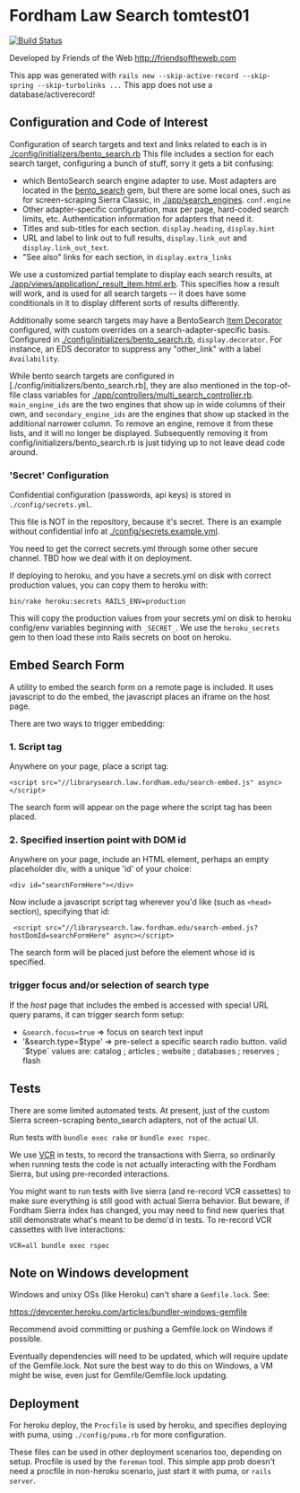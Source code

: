 # Fordham Law Search tomtest01
[![Build Status](https://travis-ci.org/Fordham-lawlib-bento/fordham-law-search.svg?branch=master)](https://travis-ci.org/Fordham-lawlib-bento/fordham-law-search)


Developed by Friends of the Web http://friendsoftheweb.com

This app was generated with `rails new --skip-active-record --skip-spring --skip-turbolinks ...`
This app does not use a database/activerecord!

## Configuration and Code of Interest

Configuration of search targets and text and links
related to each is in [./config/initializers/bento_search.rb](./config/initializers/bento_search.rb)
This file includes a section for each search target, configuring a bunch of stuff,
sorry it gets a bit confusing:
  * which BentoSearch search engine adapter to use. Most adapters are located in the
    [bento_search](https://github.com/jrochkind/bento_search) gem, but
    there are some local ones, such as for screen-scraping Sierra Classic,
    in [./app/search_engines](./app/search_engines).  `conf.engine`
  * Other adapter-specific configuration, max per page, hard-coded search limits, etc.
    Authentication information for adapters that need it.
  * Titles and sub-titles for each section. `display.heading`, `display.hint`
  * URL and label to link out to full results, `display.link_out` and `display.link_out_text`.
  * "See also" links for each section, in `display.extra_links`

We use a customized partial template to display each search results, at
[./app/views/application/_result_item.html.erb](./app/views/application/_result_item.html.erb).
This specifies how a result will work, and is used for all search targets -- it does
 have some conditionals in it to display different sorts of results differently.

Additionally some search targets may have a BentoSearch [Item Decorator](https://github.com/jrochkind/bento_search/wiki/Customizing-Results-Display#item-decorators-customizing-links-or-output-even-on-an-engine-by-engine-basis)
configured, with custom overrides on a search-adapter-specific basis. Configured
in [./config/initializers/bento_search.rb](./config/initializers/bento_search.rb), `display.decorator`.
For instance, an EDS decorator to suppress any "other_link" with a label `Availability`.

While bento search targets are configured in [./config/initializers/bento_search.rb], they are also
mentioned in the top-of-file class variables for [./app/controllers/multi_search_controller.rb](./app/controllers/multi_search_controller.rb).
`main_engine_ids` are the two engines that show up in wide columns of their own, and
`secondary_engine_ids` are the engines that show up stacked in the additional narrower
column. To remove an engine, remove it from these lists, and it will no longer
be displayed. Subsequently removing it from config/initializers/bento_search.rb is just tidying up
to not leave dead code around.

### 'Secret' Configuration

Confidential configuration (passwords, api keys) is stored in `./config/secrets.yml`.

This file is NOT in the repository, because it's secret. There is an example
without confidential info at [./config/secrets.example.yml](./config/secrets.example.yml).

You need to get the correct secrets.yml through some other secure channel.
TBD how we deal with it on deployment.

If deploying to heroku, and you have a secrets.yml on disk with correct
production values, you can copy them to heroku with:

    bin/rake heroku:secrets RAILS_ENV=production

This will copy the production values from your secrets.yml on disk
to heroku config/env variables beginning with `_SECRET_`. We use the
`heroku_secrets` gem to then load these into Rails secrets on boot
on heroku.

## Embed Search Form

A utility to embed the search form on a remote page is included. It uses
javascript to do the embed, the javascript places an iframe on the host page.

There are two ways to trigger embedding:

### 1. Script tag

Anywhere on your page, place a script tag:

    <script src="//librarysearch.law.fordham.edu/search-embed.js" async></script>

The search form will appear on the page where the script tag has been placed.

### 2. Specified insertion point with DOM id

Anywhere on your page, include an HTML element, perhaps an empty placeholder div,
with a unique 'id' of your choice:

    <div id="searchFormHere"></div>

Now include a javascript script tag wherever you'd like (such as `<head>`
section), specifying that id:

     <script src="//librarysearch.law.fordham.edu/search-embed.js?hostDomId=searchFormHere" async></script>

The search form will be placed just before the element whose id is specified.


### trigger focus and/or selection of search type

If the _host_ page that includes the embed is accessed with special URL query
params, it can trigger search form setup:

* `&search.focus=true` => focus on search text input
* '&search.type=$type' => pre-select a specific search radio button. valid `$type`
   values are:  catalog ; articles ; website ; databases ; reserves ; flash

## Tests

There are some limited automated tests. At present, just of the custom Sierra
screen-scraping bento_search adapters, not of the actual UI.

Run tests with `bundle exec rake` or `bundle exec rspec`.

We use [VCR](https://github.com/vcr/vcr) in tests, to record the transactions
with Sierra, so ordinarily when running tests the code is not actually interacting
with the Fordham Sierra, but using pre-recorded interactions.

You might want to run tests with live sierra (and re-record VCR cassettes) to make
sure everything is still good with actual Sierra behavior. But beware, if Fordham
Sierra index has changed, you may need to find new queries that still demonstrate
what's meant to be demo'd in tests. To re-record VCR cassettes with live interactions:

    VCR=all bundle exec rspec

## Note on Windows development

Windows and unixy OSs (like Heroku) can't share a `Gemfile.lock`. See:

https://devcenter.heroku.com/articles/bundler-windows-gemfile

Recommend avoid committing or pushing a Gemfile.lock on Windows if possible.

Eventually dependencies will need to be updated, which will require
update of the Gemfile.lock.  Not sure the best way to do this on Windows, a VM
might be wise, even just for Gemfile/Gemfile.lock updating.


## Deployment

For heroku deploy, the `Procfile` is used by heroku, and specifies deploying
with puma, using `./config/puma.rb` for more configuration.

These files can be used in other deployment scenarios too, depending on setup.
Procfile is used by the `foreman` tool. This simple app prob doesn't need
a procfile in non-heroku scenario, just start it with puma, or `rails server`.

